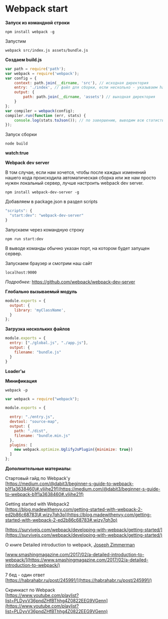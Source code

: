 # Webpack start

**Запуск из командной строки**

```cli
npm install webpack -g
```

Запустим

```cli
webpack src/index.js assets/bundle.js
```

**Создаем build.js**

```js
var path = require('path');
var webpack = require('webpack');
var config = {
    context: path.join(__dirname, 'src'), // исходная директория
    entry: './index', // файл для сборки, если несколько - указываем hash (entry name => filename)
    output: {
        path: path.join(__dirname, 'assets') // выходная директория
    }
};
var compiler = webpack(config);
compiler.run(function (err, stats) {
    console.log(stats.toJson()); // по завершению, выводим всю статистику
});
```

Запуск сборки

```cli
node build
```

**watch:true**

**Webpack dev server**

В том случае, если нам хочется, чтобы после каждых изменений нашего кода происходила автоматическая сборка или же нам просто нужен локальный сервер, лучше настроить webpack dev server.

```cli
npm install webpack-dev-server -g
```

Добавляем в package.json в раздел scripts

```js
"scripts": {
  "start:dev": "webpack-dev-server"
}
```

Запускаем через командную строку

```cli
npm run start:dev
```

В выводе команды обычно указан порт, на котором будет запущен сервер.

Запускаем браузер и смотрим наш сайт

```
localhost:9000
```

_Подробнее:_
https://github.com/webpack/webpack-dev-server



**Глобально вызываемый модуль**

```js
module.exports = {
  output: {
    library: 'myClassName',
  }
};
```

**Загрузка нескольких файлов**

```js
module.exports = {
  entry: ["./global.js", "./app.js"],
  output: {
    filename: "bundle.js"
  }
}
```

**Loader'ы**

**Минификация**

```cli
webpack -p
```

```js
var webpack = require("webpack");

module.exports = {

  entry: "./entry.js",
  devtool: "source-map",
  output: {
    path: "./dist",
    filename: "bundle.min.js"
  },
  plugins: [
    new webpack.optimize.UglifyJsPlugin({minimize: true})
  ]
};
```

**Дополнительные материалы:**

Стартовый гайд по Webpack'у  
[https://medium.com/@dabit3/beginner-s-guide-to-webpack-b1f1a3638460\#.vlijhe21f](https://medium.com/@dabit3/beginner-s-guide-to-webpack-b1f1a3638460#.vlijhe21f)

Getting started with Webpack2  
[https://blog.madewithenvy.com/getting-started-with-webpack-2-ed2b86c68783\#.wizy7qh3p](https://blog.madewithenvy.com/getting-started-with-webpack-2-ed2b86c68783#.wizy7qh3p)

[https://survivejs.com/webpack/developing-with-webpack/getting-started/](https://survivejs.com/webpack/developing-with-webpack/getting-started/)

О книге Detailed introduction to webpack, [Joseph Zimmerman](https://www.smashingmagazine.com/author/joseph-zimmerman/)

[www.smashingmagazine.com/2017/02/a-detailed-introduction-to-webpack/](https://www.smashingmagazine.com/2017/02/a-detailed-introduction-to-webpack/)



7 бед - один ответ  
[https://habrahabr.ru/post/245991/](https://habrahabr.ru/post/245991/)

Скринкаст по Webpack  
[https://www.youtube.com/playlist?list=PLDyvV36pndZHfBThhg4Z0822EEG9VGenn](https://www.youtube.com/playlist?list=PLDyvV36pndZHfBThhg4Z0822EEG9VGenn)

